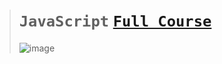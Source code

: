 > # `JavaScript` [`Full Course`](https://www.youtube.com/playlist?list=PLGjplNEQ1it_oTvuLRNqXfz_v_0pq6unW)
>
> ![image](https://github.com/imvickykumar999/JavaScript-Full-Course/assets/50515418/f30eb68b-6298-4808-bb7c-926dd65976e4)
